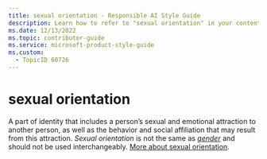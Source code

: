 ```yaml
---
title: sexual orientation - Responsible AI Style Guide
description: Learn how to refer to "sexual orientation" in your content.
ms.date: 12/13/2022
ms.topic: contributor-guide
ms.service: microsoft-product-style-guide
ms.custom:
  - TopicID 60726
---
```



# sexual orientation

A part of identity that includes a person’s sexual and emotional attraction to another person, as well as the behavior and social affiliation that may result from this attraction. *Sexual orientation* is not the same as [*gender*](~\responsible-ai-style-guide\a-z-word-list\g\gender.md) and should not be used interchangeably. [More about sexual orientation](~\responsible-ai-style-guide\fairness\demographics-language\gender-and-sex\sexual-orientation.md).